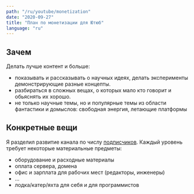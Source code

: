 ```yaml
---
path: "/ru/youtube/monetization"
date: "2020-09-27"
title: "План по монетизации для Ютюб"
language: "ru"
---
```


## Зачем

Делать лучше контент и больше:

- показывать и рассказывать о научных идеях, делать эксперименты демонстрирующие разные концепты.
- разбираться в сложных вещах, о которых мало кто говорит и обьяснять их хорошо.
- не только научные темы, но и популярные темы из области фантастики и домыслов: свободная энергия, летающие платформы


## Конкретные вещи

Я разделил развитие канала по числу [подписчиков](/ru/youtube/subscribers). Каждый уровень требует некоторые материальные предметы:

- оборудование и расходные материалы
- оплата сервера, домена
- офис и зарплата для рабочих мест (редакторы, инженеры)
- ...
- лодка/катер/яхта для себя и для программистов

